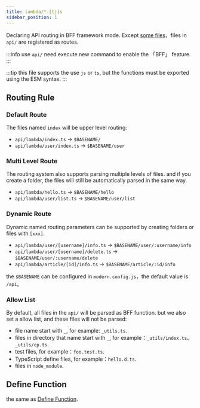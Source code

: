 ```yaml
---
title: lambda/*.[tj]s
sidebar_position: 1
---
```


Declaring API routing in BFF framework mode. Except [some files](/docs/apis/app/hooks/api/framework/lambda#allow-list)，files in `api/` are registered as routes.

:::info
use `api/` need execute new command to enable the 「BFF」 feature.
:::

:::tip
this file supports the use `js` or `ts`, but the functions must be exported using the ESM syntax.
:::

## Routing Rule

### Default Route

The files named `index` will be upper level routing:

- `api/lambda/index.ts` -> `$BASENAME/`
- `api/lambda/user/index.ts` -> `$BASENAME/user`

### Multi Level Route

The routing system also supports parsing multiple levels of files. and if you create a folder, the files will still be automatically parsed in the same way.

- `api/lambda/hello.ts` -> `$BASENAME/hello`
- `api/lambda/user/list.ts` -> `$BASENAME/user/list`

### Dynamic Route

Dynamic named routing parameters can be supported by creating folders or files with `[xxx]`.

- `api/lambda/user/[username]/info.ts` -> `$BASENAME/user/:username/info`
- `api/lambda/user/[username]/delete.ts` -> `$BASENAME/user/:username/delete`
- `api/lambda/article/[id]/info.ts` -> `$BASENAME/article/:id/info`

the `$BASENAME` can be configured in `modern.config.js`，the default value is `/api`。

### Allow List

By default, all files in the `api/` will be parsed as BFF function. but we also set a allow list, and these files will not be parsed:

- file name start with `_`, for example: `_utils.ts`.
- files in directory that name start with `_`, for example：`_utils/index.ts`、`_utils/cp.ts`.
- test files, for example：`foo.test.ts`.
- TypeScript define files, for example：`hello.d.ts`.
- files in `node_module`.

## Define Function

the same as [Define Function](/docs/apis/app/hooks/api/functions/api#define-function).
